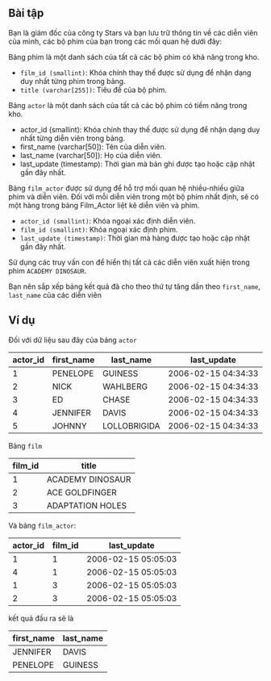 ## Bài tập
Bạn là giám đốc của công ty Stars và bạn lưu trữ thông tin về các diễn viên của mình, các bộ phim của bạn trong các mối quan hệ dưới đây:

Bảng phim là một danh sách của tất cả các bộ phim có khả năng trong kho.

- `film_id (smallint)`: Khóa chính thay thế được sử dụng để nhận dạng duy nhất từng phim trong bảng.
- `title (varchar[255])`: Tiêu đề của bộ phim.

Bảng `actor` là một danh sách của tất cả các bộ phim có tiềm năng trong kho.

- actor_id (smallint): Khóa chính thay thế được sử dụng để nhận dạng duy nhất từng diễn viên trong bảng.
- first_name (varchar[50]): Tên của diễn viên.
- last_name (varchar[50]): Họ của diễn viên.
- last_update (timestamp): Thời gian mà bản ghi được tạo hoặc cập nhật gần đây nhất.

Bảng `film_actor` được sử dụng để hỗ trợ mối quan hệ nhiều-nhiều giữa phim và diễn viên. Đối với mỗi diễn viên trong một bộ phim nhất định, sẽ có một hàng trong bảng Film_Actor liệt kê diễn viên và phim.

- `actor_id (smallint)`: Khóa ngoại xác định diễn viên.
- `film_id (smallint)`: Khóa ngoại xác định phim.
- `last_update (timestamp)`: Thời gian mà hàng được tạo hoặc cập nhật gần đây nhất.

Sử dụng các truy vấn con để hiển thị tất cả các diễn viên xuất hiện trong phim `ACADEMY DINOSAUR`.

Bạn nên sắp xếp bảng kết quả đã cho theo thứ tự tăng dần theo `first_name`, `last_name` của các diễn viên

## Ví dụ
Đối với dữ liệu sau đây của bảng `actor`

actor_id	| first_name	| last_name	| last_update
----------|-------------|-----------|------------
1	| PENELOPE	| GUINESS	| 2006-02-15 04:34:33
2	| NICK	| WAHLBERG	| 2006-02-15 04:34:33
3	| ED	| CHASE	| 2006-02-15 04:34:33
4	| JENNIFER	| DAVIS	| 2006-02-15 04:34:33
5	| JOHNNY	| LOLLOBRIGIDA	| 2006-02-15 04:34:33

Bảng `film`

film_id	| title
--------|------
1	| ACADEMY DINOSAUR
2	| ACE GOLDFINGER
3	| ADAPTATION HOLES

Và bảng `film_actor`:

actor_id	| film_id	| last_update
----------|---------|------------
1	| 1	| 2006-02-15 05:05:03
4	| 1	| 2006-02-15 05:05:03
1	| 3	| 2006-02-15 05:05:03
2	| 3	| 2006-02-15 05:05:03

kết quả đầu ra sẽ là

first_name	| last_name
------------|----------
JENNIFER	| DAVIS
PENELOPE	| GUINESS
